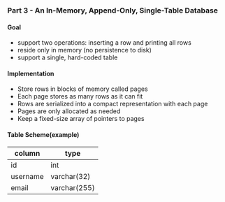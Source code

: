 ### Part 3 - An In-Memory, Append-Only, Single-Table Database  
#### Goal 
- support two operations: inserting a row and printing all rows
- reside only in memory (no persistence to disk)
- support a single, hard-coded table  
#### Implementation  
- Store rows in blocks of memory called pages
- Each page stores as many rows as it can fit
- Rows are serialized into a compact representation with each page
- Pages are only allocated as needed
- Keep a fixed-size array of pointers to pages
#### Table Scheme(example)
|  column    |   type   |
| ---- | ---- | 
|  id    |   int   |
|  username   |   varchar(32)   |
|  email    |  varchar(255)    |